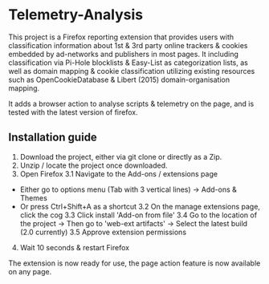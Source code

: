 # Telemetry-Analysis

This project is a  Firefox reporting extension that provides users 
with classification information about 1st & 3rd party
online trackers & cookies embedded by ad-networks and publishers in most pages.
It including classification via Pi-Hole blocklists & Easy-List as categorization lists, as well as domain
mapping & cookie classification utilizing existing resources such as OpenCookieDatabase & Libert (2015) domain-organisation mapping.

It adds a browser action to analyse scripts &amp; telemetry on the page, and is tested with the latest version of firefox.

## Installation guide
1. Download the project, either via git clone or directly as a Zip.
2. Unzip / locate the project once downloaded.
3. Open Firefox
3.1 Navigate to the Add-ons / extensions page
- Either go to options menu (Tab with 3 vertical lines) -> Add-ons & Themes
- Or press Ctrl+Shift+A as a shortcut
3.2 On the manage extensions page, click the cog
3.3 Click install 'Add-on from file'
3.4 Go to the location of the project -> Then go to 'web-ext artifacts' -> Select the latest build (2.0 currently)
3.5 Approve extension permissions
4. Wait 10 seconds & restart Firefox

The extension is now ready for use, the page action feature is now available on any page.
